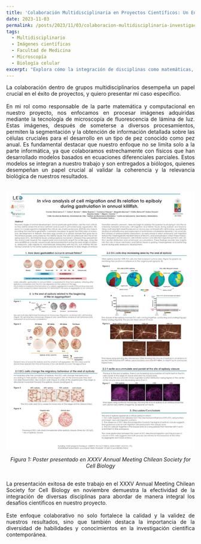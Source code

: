 ```yaml
---
title: 'Colaboración Multidisciplinaria en Proyectos Científicos: Un Enfoque Integral hacia la Investigación'
date: 2023-11-03
permalink: /posts/2023/11/03/colaboracion-multidisciplinaria-investigacion/
tags:
  - Multidisciplinario
  - Imágenes científicas
  - Facultad de Medicina
  - Microscopía
  - Biología celular
excerpt: "Explora cómo la integración de disciplinas como matemáticas, física y biología potencia proyectos científicos, con un caso aplicado a imágenes de microscopía de pez anual."
---
```


<div style="text-align: justify;">La colaboración dentro de grupos multidisciplinarios desempeña un papel crucial en el éxito de proyectos, y quiero presentar mi caso específico.</div>
<br>
<div style="text-align: justify;">En mi rol como responsable de la parte matemática y computacional en nuestro proyecto, nos enfocamos en procesar imágenes adquiridas mediante la tecnología de microscopía de fluorescencia de lámina de luz. Estas imágenes, después de someterse a diversos procesamientos, permiten la segmentación y la obtención de información detallada sobre las células cruciales para el desarrollo en un tipo de pez conocido como pez anual. Es fundamental destacar que nuestro enfoque no se limita solo a la parte informática, ya que colaboramos estrechamente con físicos que han desarrollado modelos basados en ecuaciones diferenciales parciales. Estos modelos se integran a nuestro trabajo y son entregados a biólogos, quienes desempeñan un papel crucial al validar la coherencia y la relevancia biológica de nuestros resultados.</div>
<br>

<p align="center">
  <p align="center">
  <img src="/files/Killi_2023_01.jpg" alt="Poster presentado">
</p>
<p align="center">
  <em>Figura 1: Poster presentado en XXXV Annual Meeting Chilean Society for Cell Biology </em>
</p>
<br>
<div style="text-align: justify;">
La presentación exitosa de este trabajo en el XXXV Annual Meeting Chilean Society for Cell Biology en noviembre demuestra la efectividad de la integración de diversas disciplinas para abordar de manera integral los desafíos científicos en nuestro proyecto. 
</div>
<br>
<div style="text-align: justify;">
Este enfoque colaborativo no solo fortalece la calidad y la validez de nuestros resultados, sino que también destaca la importancia de la diversidad de habilidades y conocimientos en la investigación científica contemporánea.
</div>
<br>
